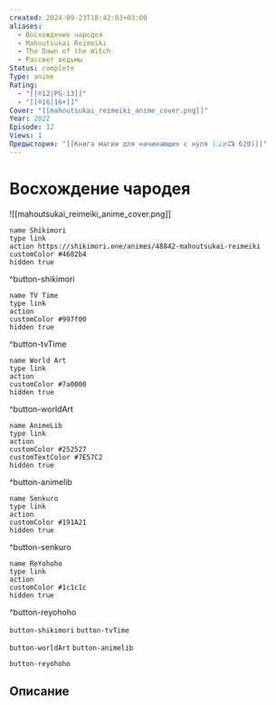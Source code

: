 ```yaml
---
created: 2024-09-23T18:42:03+03:00
aliases:
  - Восхождение чародея
  - Mahoutsukai Reimeiki
  - The Dawn of the Witch
  - Рассвет ведьмы
Status: complete
Type: anime
Rating:
  - "[[®️12|PG-13]]"
  - "[[®️16|16+]]"
Cover: "[[mahoutsukai_reimeiki_anime_cover.png]]"
Year: 2022
Episode: 12
Views: 1
Предыстория: "[[Книга магии для начинающих с нуля (🇯🇵📺 620)]]"
---
```


# Восхождение чародея

![[mahoutsukai_reimeiki_anime_cover.png]]

```button
name Shikimori
type link
action https://shikimori.one/animes/48842-mahoutsukai-reimeiki
customColor #4682b4
hidden true
```
^button-shikimori

```button
name TV Time
type link
action 
customColor #997f00
hidden true
```
^button-tvTime

```button
name World Art
type link
action 
customColor #7a0000
hidden true
```
^button-worldArt

```button
name AnimeLib
type link
action 
customColor #252527
customTextColor #7E57C2
hidden true
```
^button-animelib

```button
name Senkuro
type link
action 
customColor #191A21
hidden true
```
^button-senkuro

```button
name ReYohoho
type link
action 
customColor #1c1c1c
hidden true
```
^button-reyohoho



`button-shikimori` `button-tvTime`

`button-worldArt` `button-animelib`

`button-reyohoho`

## Описание


